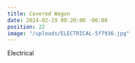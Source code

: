 ```yaml
---
title: Covered Wagon
date: 2024-02-19 00:20:00 -06:00
position: 22
image: "/uploads/ELECTRICAL-5f7936.jpg"
---
```


Electrical